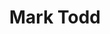 ---
body_classes: "project-page"
template: mark-todd
title: Mark Todd
vert_text: Web Design
details:
    -
        client: Mark Todd Eventing
        role: "Design, Development"
        year: "2017"
        url: "http://www.marktoddeventing.com/"
background: bg-bw.jpg
main_img: main.jpg
laptop_img: laptop.png
intro_title: International Event Rider Sir Mark Todd
intro_text: Mark Todd is one of the greatest equestrian riders of all time and Mark Todd Eventing had a site that didn't work well on mobiles, felt old and out of date. They wanted to promote the Mark Todd brand and its associates and gather more interest and support from a wider audience.<br><br>So I created a new, modern, responsive site that allows them to display their content in a cleaner, easier to navigate way, as well as align the brand to be more about Mark using his signature as the main brand element and removing the New Zealand fern that as previously so prominent throughout the site.
inner_bgtext_1: About
inner_label_1: The Team
inner_bgtext_2: Case Studies
inner_label_2: About Mark
heading_font: Gandhi Serif
body_font: Clear Sans

---